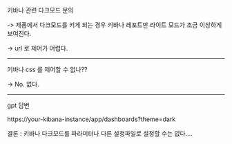 키바나 관련 다크모드 문의

-> 제품에서 다크모드를 키게 되는 경우 키바나 레포트만 라이트 모드가 조금 이상하게 보여진다.

-> url 로 제어가 어렵다.



----

키바나 css 를 제어할 수 없나?? 

-> No. 없다.


-----


gpt 답변

https://your-kibana-instance/app/dashboards?theme=dark

결론 : 키바나 다크모드를 파라미터나 다른 설정파일로 설정할 수는 없다....